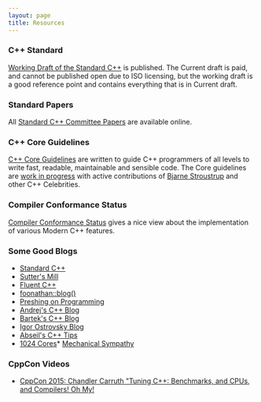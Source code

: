 ```yaml
---
layout: page
title: Resources
---
```


### C++ Standard 
<a href="http://www.open-std.org/jtc1/sc22/wg21/docs/papers/2017/n4659.pdf" target="_blank">Working Draft of the Standard C++</a> is published. The Current draft is paid, and cannot be published open due to ISO licensing, but the working draft is a good reference point and contains everything that is in Current draft.

### Standard Papers
All <a href="http://www.open-std.org/jtc1/sc22/wg21/docs/papers/" target="_blank">Standard C++ Committee Papers</a> are available online.


### C++ Core Guidelines
<a href="http://isocpp.github.io/CppCoreGuidelines/CppCoreGuidelines" target="_blank">C++ Core Guidelines</a> are written to guide C++ programmers of all levels to write fast, readable, maintainable and sensible code. The Core guidelines are <a href="https://github.com/isocpp/CppCoreGuidelines" target="_blank">work in progress</a> with active contributions of <a href="http://www.stroustrup.com/" target="_blank">Bjarne Stroustrup</a> and other C++ Celebrities.

### Compiler Conformance Status
<a href="http://en.cppreference.com/w/cpp/compiler_support" target="_blank">Compiler Conformance Status</a> gives a nice view about the implementation of various Modern C++ features.

### Some Good Blogs
* <a href="https://isocpp.org/" target="_blank">Standard C++</a>
* <a href="https://herbsutter.com/" target="_blank">Sutter's Mill</a>
* <a href="http://www.fluentcpp.com/" target="_blank">Fluent C++</a>
* <a href="http://foonathan.net/" target="_blank">foonathan::blog()</a>
* <a href="http://preshing.com/" target="_blank">Preshing on Programming</a>
* <a href="https://akrzemi1.wordpress.com/" target="_blank">Andrej's C++ Blog</a>
* <a href="http://www.bfilipek.com/" target="_blank">Bartek's C++ Blog</a>
* <a href="http://igoro.com/archive/gallery-of-processor-cache-effects/" target="_blank">Igor Ostrovsky Blog</a>
* <a href="https://abseil.io/tips/" target="_blank">Abseil's C++ Tips</a>
* <a href="http://www.1024cores.net/" target="_blank">1024 Cores</a>* <a href="https://mechanical-sympathy.blogspot.in/" target="_blank">Mechanical Sympathy</a>

### CppCon Videos
* <a href="https://youtu.be/nXaxk27zwlk" target="_blank">CppCon 2015: Chandler Carruth "Tuning C++: Benchmarks, and CPUs, and Compilers! Oh My!</a>



